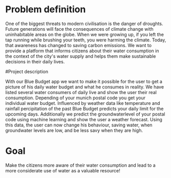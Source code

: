 # Problem definition

One of the biggest threats to modern civilisation is the danger of droughts. Future generations will face the consequences of climate change with uninhabitable areas on the globe. When we were growing up, if you left the tap running while brushing your teeth, you were harming the climate. Today, that awareness has changed to saving carbon emissions. We want to provide a platform that informs citizens about their water consumption in the context of the city's water supply and helps them make sustainable decisions in their daily lives.

#Project description

With our Blue Budget app we want to make it possible for the user to get a picture of his daily water budget and what he consumes in reality. We have listed several water consumers of daily live and show the user their real consumption. Depending of your munich postal code you get your individual water budget. Influenced by weather data like temperature and rainfall percipitation of the past Blue Budget predicts your daily limit for the upcoming days. Additionally we predict the groundwaterlevel of your postal code using machine learning and show the user a weather forecast. Using this data, the user can now change his behaviour, saving water, when groundwater levels are low, and be less savy when they are high.

# Goal
Make the citizens more aware of their water consumption and lead to a more considerate use of water as a valuable resource!
